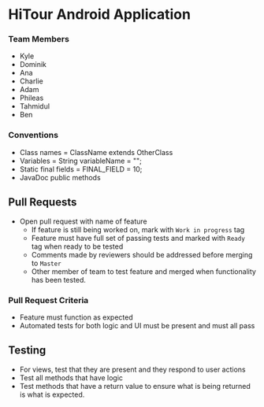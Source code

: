 # HiTour Android Application

### Team Members
* Kyle
* Dominik
* Ana
* Charlie
* Adam
* Phileas
* Tahmidul
* Ben

### Conventions
 * Class names = ClassName extends OtherClass
 * Variables = String variableName = "";
 * Static final fields = FINAL_FIELD = 10;
 * JavaDoc public methods

## Pull Requests
* Open pull request with name of feature
  * If feature is still being worked on, mark with `Work in progress` tag
  * Feature must have full set of passing tests and marked with `Ready` tag when ready to be tested
  * Comments made by reviewers should be addressed before merging to `Master`
  * Other member of team to test feature and merged when functionality has been tested.

### Pull Request Criteria
* Feature must function as expected
* Automated tests for both logic and UI must be present and must all pass

## Testing
* For views, test that they are present and they respond to user actions
* Test all methods that have logic
* Test methods that have a return value to ensure what is being returned is what is expected.
